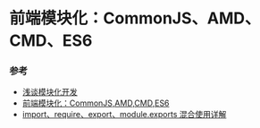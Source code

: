 # 前端模块化：CommonJS、AMD、CMD、ES6

### 参考

* [浅谈模块化开发](https://juejin.im/post/5ab378c46fb9a028ce7b824f)
* [前端模块化：CommonJS,AMD,CMD,ES6](https://juejin.im/post/5aaa37c8f265da23945f365c)
* [import、require、export、module.exports 混合使用详解](https://juejin.im/post/5a2e5f0851882575d42f5609)